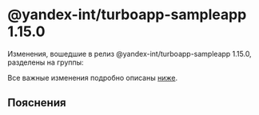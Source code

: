 # @yandex-int/turboapp-sampleapp 1.15.0

<!-- ЧЕЛОВЕЧЕСКОЕ ВСТУПЛЕНИЕ -->

Изменения, вошедшие в релиз @yandex-int/turboapp-sampleapp 1.15.0, разделены на группы:

Все важные изменения подробно описаны [ниже](#Пояснения).

## Пояснения

